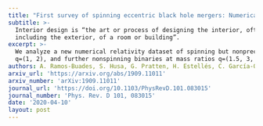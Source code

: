 ```yaml
---
title: "First survey of spinning eccentric black hole mergers: Numerical relativity simulations, hybrid waveforms, and parameter estimation"
subtitle: >-
  Interior design is “the art or process of designing the interior, often
  including the exterior, of a room or building”.
excerpt: >-
  We analyze a new numerical relativity dataset of spinning but nonprecessing binary black holes on eccentric orbits, with eccentricities from approximately 0.1 to 0.5, with dimensionless spins up to 0.75 included at mass ratios 
  q=(1, 2), and further nonspinning binaries at mass ratios q=(1.5, 3, 4).
authors: A. Ramos-Buades, S. Husa, G. Pratten, H. Estellés, C. García-Quirós, M. Mateu-Lucena, M. Colleoni, and R. Jaume
arxiv_url: 'https://arxiv.org/abs/1909.11011'
arxiv_number: 'arXiv:1909.11011'
journal_url: 'https://doi.org/10.1103/PhysRevD.101.083015'
journal_number: 'Phys. Rev. D 101, 083015' 
date: '2020-04-10'
layout: post
---
```

